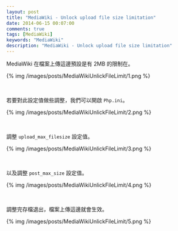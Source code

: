 ```yaml
---
layout: post
title: "MediaWiki - Unlock upload file size limitation"
date: 2014-06-15 00:07:00
comments: true
tags: [MediaWiki] 
keywords: "MediaWiki"
description: "MediaWiki - Unlock upload file size limitation"
---
```


MediaWiki 在檔案上傳這邊預設是有 2MB 的限制在。

<!-- More -->

{% img /images/posts/MediaWikiUnlickFileLimit/1.png %}

<br/>


若要對此設定值做些調整，我們可以開啟 `Php.ini`。

{% img /images/posts/MediaWikiUnlickFileLimit/2.png %}

<br/>


調整 `upload_max_filesize` 設定值。  

{% img /images/posts/MediaWikiUnlickFileLimit/3.png %}

<br/>


以及調整 `post_max_size` 設定值。 

{% img /images/posts/MediaWikiUnlickFileLimit/4.png %}

<br/>


調整完存檔退出，檔案上傳這邊就會生效。

{% img /images/posts/MediaWikiUnlickFileLimit/5.png %}

<br/>
